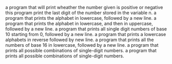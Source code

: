 a program that will print wheather the number given is positive or negative
this program print the last digit of the number stored in the variable n.
a program that prints the alphabet in lowercase, followed by a new line.
a program that prints the alphabet in lowercase, and then in uppercase, followed by a new line.
a program that prints all single digit numbers of base 10 starting from 0, followed by a new line.
a program that prints a lowercase alphabets in reverse followed by new line.
a program that prints all the numbers of base 16 in lowercase, followed by a new line.
a program that prints all possible combinations of single-digit numbers.
a program that prints all possible combinations of single-digit numbers.
